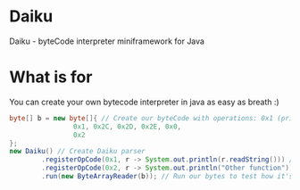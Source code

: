 # Daiku
Daiku - byteCode interpreter miniframework for Java

# What is for
You can create your own bytecode interpreter in java as easy as breath :)

```java
byte[] b = new byte[]{ // Create our byteCode with operations: 0x1 (print string), 0x2 (print "Other function")
                0x1, 0x2C, 0x2D, 0x2E, 0x0,
                0x2
};
new Daiku() // Create Daiku parser
        .registerOpCode(0x1, r -> System.out.println(r.readString())) // Register print opcode
        .registerOpCode(0x2, r -> System.out.println("Other function")) // Register other opcode
        .run(new ByteArrayReader(b)); // Run our bytes to test how it's works
```
